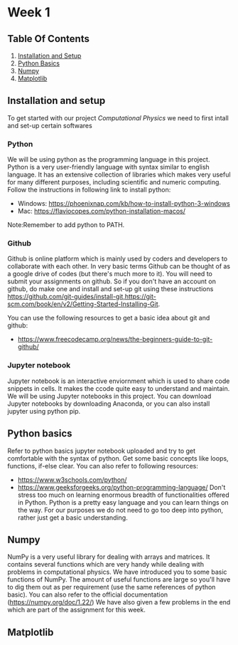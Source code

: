 # Week 1

## Table Of Contents
1. [Installation and Setup](https://github.com/Shivangp4/comp-phy/blob/main/README.md#installation-and-setup)
2. [Python Basics](https://github.com/Shivangp4/comp-phy/blob/main/README.md#python-basics)
3. [Numpy](https://github.com/Shivangp4/comp-phy/blob/main/README.md#numpy)
5. [Matplotlib](https://github.com/Shivangp4/comp-phy/blob/main/README.md#matplotlib)

## Installation and setup
To get started with our project _Computational Physics_ we need to first intall and set-up certain softwares

### Python
We will be using python as the programming language in this project. Python is a very user-friendly language with syntax similar to english language. It has an extensive collection of libraries which makes very useful for many different purposes, including scientific and numeric computing.
Follow the instructions in following link to install python:
- Windows: https://phoenixnap.com/kb/how-to-install-python-3-windows
- Mac: https://flaviocopes.com/python-installation-macos/


Note:Remember to add python to PATH.

### Github
Github is online platform which is mainly used by coders and developers to collaborate with each other. In very basic terms Github can be thought of as a google drive of codes (but there's much more to it). You will need to submit your assignments on github. So if you don't have an account on github, do make one and install and set-up git using these instructions https://github.com/git-guides/install-git,https://git-scm.com/book/en/v2/Getting-Started-Installing-Git.

You can use the following resources to get a basic idea about git and github:
- https://www.freecodecamp.org/news/the-beginners-guide-to-git-github/

### Jupyter notebook
Jupyter notebook is an interactive enviornment which is used to share code snippets in cells. It makes the ccode quite easy to understand and maintain. We will be using Jupyter notebooks in this project. You can download Jupyter notebooks by downloading Anaconda, or you can also install jupyter using python pip.



## Python basics
Refer to python basics jupyter notebook uploaded and try to get comfortable with the syntax of python. Get some basic concepts like loops, functions, if-else clear. You can also refer to following resources:
- https://www.w3schools.com/python/
- https://www.geeksforgeeks.org/python-programming-language/
Don't stress too much on learning enormous breadth of functionalities offered in Python. Python is a pretty easy language and you can learn things on the way.
For our purposes we do not need to go too deep into python, rather just get a basic understanding.


## Numpy
NumPy is a very useful library for dealing with arrays and matrices. It contains several functions which are very handy while dealing with problems in computational physics. We have introduced you to some basic functions of NumPy. The amount of useful functions are large so you'll have to dig them out as per requirement (use the same references of python basic). You can also refer to the official documentation (https://numpy.org/doc/1.22/) We have also given a few problems in the end which are part of the assignment for this week.


## Matplotlib
